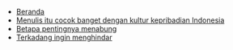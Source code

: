 - [Beranda](/)
- [Menulis itu cocok banget dengan kultur kepribadian Indonesia](/blog/menulis)
- [Betapa pentingnya menabung](/blog/menabung)
- [Terkadang ingin menghindar](/blog/menghindar)